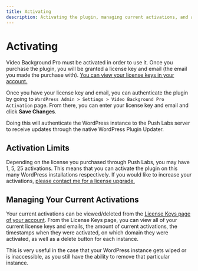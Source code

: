 ```yaml
---
title: Activating
description: Activating the plugin, managing current activations, and activation limits
---
```


# Activating

Video Background Pro must be activated in order to use it. Once you purchase the plugin, you will be granted a license key and email (the email you made the purchase with). [You can view your license keys in your account.](https://pushlabs.co/my-account/my-api-keys/)

Once you have your license key and email, you can authenticate the plugin by going to `WordPress Admin > Settings > Video Background Pro Activation` page. From there, you can enter your license key and email and click **Save Changes**.

Doing this will authenticate the WordPress instance to the Push Labs server to receive updates through the native WordPress Plugin Updater.

## Activation Limits

Depending on the license you purchased through Push Labs, you may have 1, 5, 25 activations. This means that you can activate the plugin on this many WordPress installations respectively. If you would like to increase your activations, [please contact me for a license upgrade.](mailto:blake@pushlabs.co)

## Managing Your Current Activations

Your current activations can be viewed/deleted from the [License Keys page of your account](https://pushlabs.co/my-account/my-api-keys/). From the License Keys page, you can view all of your current license keys and emails, the amount of current activations, the timestamps when they were activated, on which domain they were activated, as well as a delete button for each instance.

This is very useful in the case that your WordPress instance gets wiped or is inaccessible, as you still have the ability to remove that particular instance.